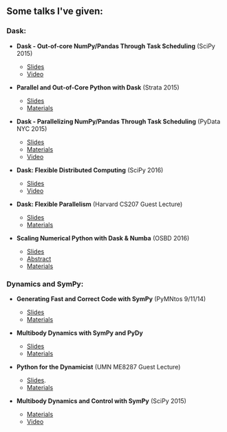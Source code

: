 ## Some talks I've given:

### Dask:

- **Dask - Out-of-core NumPy/Pandas Through Task Scheduling** (SciPy 2015)

    - [Slides](https://speakerdeck.com/jcrist/pandas-through-task-scheduling)
    - [Video](https://youtu.be/1kkFZ4P-XHg)

- **Parallel and Out-of-Core Python with Dask** (Strata 2015)

    - [Slides](https://speakerdeck.com/jcrist/parallel-and-out-of-core-python-with-dask)
    - [Materials](https://github.com/cpcloud/strata-nyc-2015)

- **Dask - Parallelizing NumPy/Pandas Through Task Scheduling** (PyData NYC 2015)

    - [Slides](https://speakerdeck.com/jcrist/pandas-through-task-scheduling-1)
    - [Materials](pydata_nyc_2015)
    - [Video](https://www.youtube.com/watch?v=mHd8AI8GQhQ)

- **Dask: Flexible Distributed Computing** (SciPy 2016)

    - [Slides](http://matthewrocklin.com/slides/dask-scipy-2016.html#/)
    - [Video](https://www.youtube.com/watch?v=PAGjm4BMKlk)

- **Dask: Flexible Parallelism** (Harvard CS207 Guest Lecture)

    - [Slides](http://jcrist.github.io/talks/harvard_cs207_talk/slides.html)
    - [Materials](harvard_cs207_talk)

- **Scaling Numerical Python with Dask & Numba** (OSBD 2016)

    - [Slides](http://jcrist.github.io/talks/osbd_workshop/slides.html)
    - [Abstract](osbd_workshop/paper.pdf)
    - [Materials](osbd_workshop)

### Dynamics and SymPy:

- **Generating Fast and Correct Code with SymPy** (PyMNtos 9/11/14)

    - [Slides](https://speakerdeck.com/jcrist/generating-fast-and-correct-code-with-sympy)
    - [Materials](codegen_talk)

- **Multibody Dynamics with SymPy and PyDy**

    - [Slides](https://speakerdeck.com/jcrist/multibody-dynamics-with-sympy-and-pydy)
    - [Materials](pydy_talk)

- **Python for the Dynamicist** (UMN ME8287 Guest Lecture)

    - [Slides](https://speakerdeck.com/jcrist/python-for-the-dynamicist).
    - [Materials](dynamics_talk)

- **Multibody Dynamics and Control with SymPy** (SciPy 2015)

    - [Materials](https://github.com/pydy/pydy-tutorial-human-standing)
    - [Video](https://www.youtube.com/watch?v=mdo2NYtA-xY)
